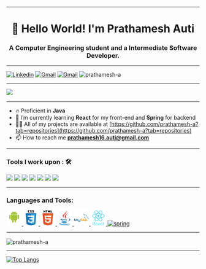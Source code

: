 <!-- Hello! Thanks for visiting my profile-->

<!-- Intro -->
<hr><h1 align="center">👋 Hello World! I'm Prathamesh Auti</h1>
<h3 align="center">A Computer Engineering student and a Intermediate Software Developer.</h3><hr>

<!-- My Profiles -->
[![Linkedin](https://img.shields.io/badge/-prathamesh-blue?style=flat&logo=Linkedin&logoColor=white)](https://www.linkedin.com/in/prathamesh-auti-a02280221/)
[![Gmail](https://img.shields.io/badge/-prathamesh16.auti-c14438?style=flat&logo=Gmail&logoColor=white)](mailto:prathamesh16.auti@gmail.com)
[![Gmail](https://img.shields.io/badge/-prathamesh-d16c06?style=flat&logo=LeetCode&logoColor=white)](https://leetcode.com/user2796zm/)
<img src="https://komarev.com/ghpvc/?username=prathamesh-a&label=Profile%20views&color=0e75b6&style=flat" alt="prathamesh-a" />
<hr>

<!-- My Trophies ;) -->
<img alig src="https://github-profile-trophy.vercel.app/?username=prathamesh-a&theme=onedark&no-bg=true&no-frame=true&title=Commits,Repositories,PullRequest" /><hr>

<!-- Some Information -->
- 🔥 Proficient in **Java**
- 🌱 I’m currently learning **React** for my front-end and **Spring** for backend
- 👨‍💻 All of my projects are available at [https://github.com/prathamesh-a?tab=repositories](https://github.com/prathamesh-a?tab=repositories)
- 📫 How to reach me **prathamesh16.auti@gmail.com**
<hr>

<!-- Tools that I use -->
<h3>Tools I work upon : 🛠</h3>
<p>
  <img src="https://img.shields.io/badge/Java-5382a1?style=for-the-badge&logo=java&logoColor=white">
  <img src="https://img.shields.io/badge/Android-a4c639?style=for-the-badge&logo=android&logoColor=white">
  <img src="https://img.shields.io/badge/javascript-%23323330.svg?style=for-the-badge&logo=javascript&logoColor=%23F7DF1E">
  <img src="https://img.shields.io/badge/Solidity-%23363636.svg?style=for-the-badge&logo=solidity&logoColor=white">
  <img src="https://img.shields.io/badge/Spring%20-%23563D7C.svg?&style=for-the-badge&logo=Spring&logoColor=white">
  <img src="https://img.shields.io/badge/react-%2320232a.svg?style=for-the-badge&logo=react&logoColor=%2361DAFB">
  <img src="https://img.shields.io/badge/git-%23F05033.svg?style=for-the-badge&logo=git&logoColor=white">
</p><hr>

<!-- Tools and Languages I know -->
<h3 align="left">Languages and Tools:</h3>
<p align="left"> <a href="https://developer.android.com" target="_blank"> <img src="https://raw.githubusercontent.com/devicons/devicon/master/icons/android/android-original-wordmark.svg" alt="android" width="40" height="40"/> </a> <a href="https://www.w3schools.com/css/" target="_blank"> <img src="https://raw.githubusercontent.com/devicons/devicon/master/icons/css3/css3-original-wordmark.svg" alt="css3" width="40" height="40"/> </a> <a href="https://www.w3.org/html/" target="_blank"> <img src="https://raw.githubusercontent.com/devicons/devicon/master/icons/html5/html5-original-wordmark.svg" alt="html5" width="40" height="40"/> </a> <a href="https://www.java.com" target="_blank"> <img src="https://raw.githubusercontent.com/devicons/devicon/master/icons/java/java-original.svg" alt="java" width="40" height="40"/> </a> <a href="https://www.mysql.com/" target="_blank"> <img src="https://raw.githubusercontent.com/devicons/devicon/master/icons/mysql/mysql-original-wordmark.svg" alt="mysql" width="40" height="40"/> </a> <a href="https://reactjs.org/" target="_blank"> <img src="https://raw.githubusercontent.com/devicons/devicon/master/icons/react/react-original-wordmark.svg" alt="react" width="40" height="40"/> </a> <a href="https://spring.io/" target="_blank"> <img src="https://www.vectorlogo.zone/logos/springio/springio-icon.svg" alt="spring" width="40" height="40"/> </a> </p><hr>

<!-- Stats for my GitHub Profile -->
<img align="center" src="https://github-readme-stats.vercel.app/api?username=prathamesh-a&show_icons=true&locale=en&theme=radical" alt="prathamesh-a" /><hr >

[![Top Langs](https://github-readme-stats.vercel.app/api/top-langs/?username=prathamesh-a&layout=compact)](https://github.com/anuraghazra/github-readme-stats)

<!-- That's it! -->
